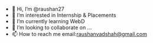 - 👋 Hi, I’m @raushan27
- 👀 I’m interested in Internship & Placements
- 🌱 I’m currently learning WebD
- 💞️ I’m looking to collaborate on ...
- 📫 How to reach me email:raushanvadshah@gmail.com

<!---
raushan27/raushan27 is a ✨ special ✨ repository because its `README.md` (this file) appears on your GitHub profile.
You can click the Preview link to take a look at your changes.
--->
